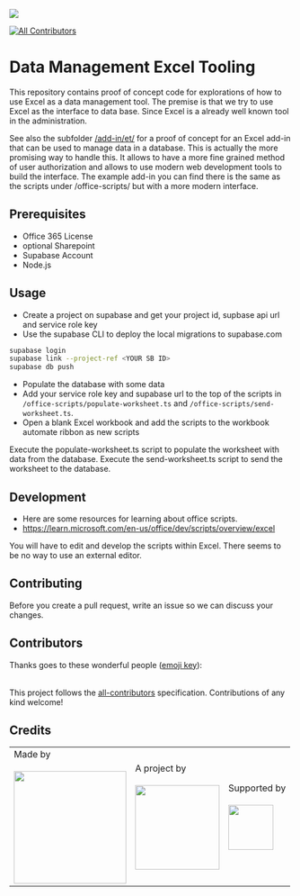 ![](https://img.shields.io/badge/Built%20with%20%E2%9D%A4%EF%B8%8F-at%20Technologiestiftung%20Berlin-blue)

<!-- ALL-CONTRIBUTORS-BADGE:START - Do not remove or modify this section -->

[![All Contributors](https://img.shields.io/badge/all_contributors-0-orange.svg?style=flat-square)](#contributors-)

<!-- ALL-CONTRIBUTORS-BADGE:END -->

# Data Management Excel Tooling

This repository contains proof of concept code for explorations of how to use Excel as a data management tool. The premise is that we try to use Excel as the interface to data base. Since Excel is a already well known tool in the administration.

See also the subfolder [/add-in/et/](/add-in/et/) for a proof of concept for an Excel add-in that can be used to manage data in a database. This is actually the more promising way to handle this. It allows to have a more fine grained method of user authorization and allows to use modern web development tools to build the interface. The example add-in you can find there is the same as the scripts under /office-scripts/ but with a more modern interface.

## Prerequisites

- Office 365 License
- optional Sharepoint
- Supabase Account
- Node.js


## Usage

- Create a project on supabase and get your project id, supbase api  url and service role key
- Use the supabase CLI to deploy the local migrations to supabase.com

```bash
supabase login
supabase link --project-ref <YOUR SB ID>
supabase db push
```

- Populate the database with some data
- Add your service role key and supabase url to the top of the scripts in `/office-scripts/populate-worksheet.ts` and `/office-scripts/send-worksheet.ts`.
- Open a blank Excel workbook and add the scripts to the workbook automate ribbon as new scripts

Execute the populate-worksheet.ts script to populate the worksheet with data from the database. Execute the send-worksheet.ts script to send the worksheet to the database.



## Development

- Here are some resources for learning about office scripts.
- https://learn.microsoft.com/en-us/office/dev/scripts/overview/excel

You will have to edit and develop the scripts within Excel. There seems to be no way to use an external editor.


## Contributing

Before you create a pull request, write an issue so we can discuss your changes.

## Contributors

Thanks goes to these wonderful people ([emoji key](https://allcontributors.org/docs/en/emoji-key)):

<!-- ALL-CONTRIBUTORS-LIST:START - Do not remove or modify this section -->
<!-- prettier-ignore-start -->
<!-- markdownlint-disable -->
<table>
  <tr>
  </tr>
</table>

<!-- markdownlint-restore -->
<!-- prettier-ignore-end -->

<!-- ALL-CONTRIBUTORS-LIST:END -->

This project follows the [all-contributors](https://github.com/all-contributors/all-contributors) specification. Contributions of any kind welcome!


## Credits

<table>
  <tr>
    <td>
      Made by <a href="https://citylab-berlin.org/de/start/">
        <br />
        <br />
        <img width="200" src="https://logos.citylab-berlin.org/logo-citylab-berlin.svg" />
      </a>
    </td>
    <td>
      A project by <a href="https://www.technologiestiftung-berlin.de/">
        <br />
        <br />
        <img width="150" src="https://logos.citylab-berlin.org/logo-technologiestiftung-berlin-de.svg" />
      </a>
    </td>
    <td>
      Supported by <a href="https://www.berlin.de/rbmskzl/">
        <br />
        <br />
        <img width="80" src="https://logos.citylab-berlin.org/logo-berlin-senatskanzelei-de.svg" />
      </a>
    </td>
  </tr>
</table>

